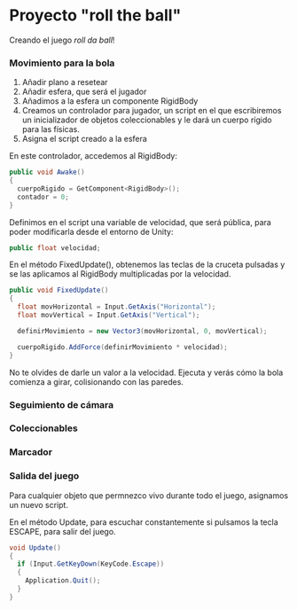 # Proyecto "roll the ball"

Creando el juego _roll da ball_!

### Movimiento para la bola

1. Añadir plano a resetear
2. Añadir esfera, que será el jugador
3. Añadimos a la esfera un componente RigidBody
4. Creamos un controlador para jugador, un script en el que escribiremos un inicializador de objetos coleccionables y le dará un cuerpo rígido para las físicas.
5. Asigna el script creado a la esfera

En este controlador, accedemos al RigidBody:

```cs
public void Awake()
{
  cuerpoRigido = GetComponent<RigidBody>();
  contador = 0;
}
```

Definimos en el script una variable de velocidad, que será pública, para poder modificarla desde el entorno de Unity:

```cs
public float velocidad;
```

En el método FixedUpdate(), obtenemos las teclas de la cruceta pulsadas y se las aplicamos al RigidBody multiplicadas por la velocidad.

```cs
public void FixedUpdate()
{
  float movHorizontal = Input.GetAxis("Horizontal");
  float movVertical = Input.GetAxis("Vertical");

  definirMovimiento = new Vector3(movHorizontal, 0, movVertical);

  cuerpoRigido.AddForce(definirMovimiento * velocidad);
}
```

No te olvides de darle un valor a la velocidad. Ejecuta y verás cómo la bola comienza a girar, colisionando con las paredes.

### Seguimiento de cámara

### Coleccionables

### Marcador

### Salida del juego

Para cualquier objeto que permnezco vivo durante todo el juego, asignamos un nuevo script.

En el método Update, para escuchar constantemente si pulsamos la tecla ESCAPE, para salir del juego.

```cs
void Update()
{
  if (Input.GetKeyDown(KeyCode.Escape))
  {
    Application.Quit();
  }
}
```